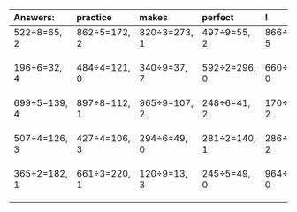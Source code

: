 | Answers: | practice | makes | perfect | ! |
| :--- | :--- | :--- | :--- | :--- |
| 522÷8=65, 2 | 862÷5=172, 2 | 820÷3=273, 1 | 497÷9=55, 2 | 866÷7=123, 5 | 
|   |   |   |   |   | 
|   |   |   |   |   | 
|   |   |   |   |   | 
| 196÷6=32, 4 | 484÷4=121, 0 | 340÷9=37, 7 | 592÷2=296, 0 | 660÷6=110, 0 | 
|   |   |   |   |   | 
|   |   |   |   |   | 
|   |   |   |   |   | 
| 699÷5=139, 4 | 897÷8=112, 1 | 965÷9=107, 2 | 248÷6=41, 2 | 170÷6=28, 2 | 
|   |   |   |   |   | 
|   |   |   |   |   | 
|   |   |   |   |   | 
| 507÷4=126, 3 | 427÷4=106, 3 | 294÷6=49, 0 | 281÷2=140, 1 | 286÷4=71, 2 | 
|   |   |   |   |   | 
|   |   |   |   |   | 
|   |   |   |   |   | 
| 365÷2=182, 1 | 661÷3=220, 1 | 120÷9=13, 3 | 245÷5=49, 0 | 964÷2=482, 0 | 
|   |   |   |   |   | 
|   |   |   |   |   | 
|   |   |   |   |   | 
